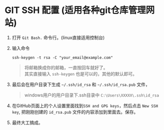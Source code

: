 # GIT SSH 配置 (适用各种git仓库管理网站)

1. 打开 `Git Bash.` 命令行。(linux直接适用控制台)

2. 输入命令

    ```ssh
    ssh-keygen -t rsa -C "your_email@example.com"
    ```

    > 将邮箱换成你的邮箱，一直按回车就好了。  
    > 其实直接输入 `ssh-keygen` 也是可以的，其他的默认即可。

3. 最后会在用户目录下生成 `~/.ssh/id_rsa` 和 `~/.ssh/id_rsa.pub` 文件，
    > windows用户的用户目录下.ssh目录中 `C:\Users\XXXXX\.ssh\id_rsa`

4. 在GitHub页面上的个人设置里面找到`SSH and GPG keys`，然后点击 `New SSH key`, 把刚刚创建的 `id_rsa.pub` 文件的内容添加到里面去。保存。

5. 最终大工搞成。
